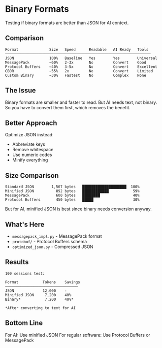 # Binary Formats

Testing if binary formats are better than JSON for AI context.

## Comparison

```
Format              Size   Speed      Readable   AI Ready   Tools
──────────────────────────────────────────────────────────────────
JSON                100%   Baseline   Yes        Yes        Universal
MessagePack         ~60%   2-3x       No         Convert    Good
Protocol Buffers    ~40%   3-5x       No         Convert    Excellent
CBOR                ~55%   2x         No         Convert    Limited
Custom Binary       ~30%   Fastest    No         Complex    None
```

## The Issue

Binary formats are smaller and faster to read. But AI needs text, not binary. So you have to convert them first, which removes the benefit.

## Better Approach

Optimize JSON instead:
- Abbreviate keys
- Remove whitespace
- Use numeric codes
- Minify everything

## Size Comparison

```
Standard JSON        1,507 bytes   ████████████████████  100%
Minified JSON          892 bytes   ████████████           59%
MessagePack            600 bytes   ████████               40%
Protocol Buffers       450 bytes   █████                  30%
```

But for AI, minified JSON is best since binary needs conversion anyway.

## What's Here

- `messagepack_impl.py` - MessagePack format
- `protobuf/` - Protocol Buffers schema
- `optimized_json.py` - Compressed JSON

## Results

```
100 sessions test:

Format           Tokens    Savings
─────────────────────────────────
JSON             12,000    -
Minified JSON     7,200    40%
Binary*           7,200    40%*

*After converting to text for AI
```

## Bottom Line

For AI: Use minified JSON
For regular software: Use Protocol Buffers or MessagePack
